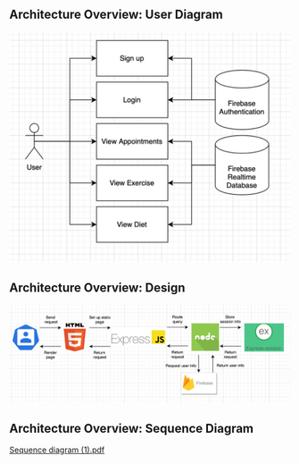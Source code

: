 ## Architecture Overview: User Diagram
<img width="572" alt="Screen Shot 2023-04-24 at 8 50 03 PM" src="assets/User Diagram.png">

## Architecture Overview: Design
<img width="996" alt="Screen Shot 2023-04-24 at 9 21 29 PM" src="assets/Architecture Diagram.png">

## Architecture Overview: Sequence Diagram
[Sequence diagram (1).pdf](https://github.com/Vedant527/HIV-Management/files/11326247/Sequence.diagram.1.pdf)

